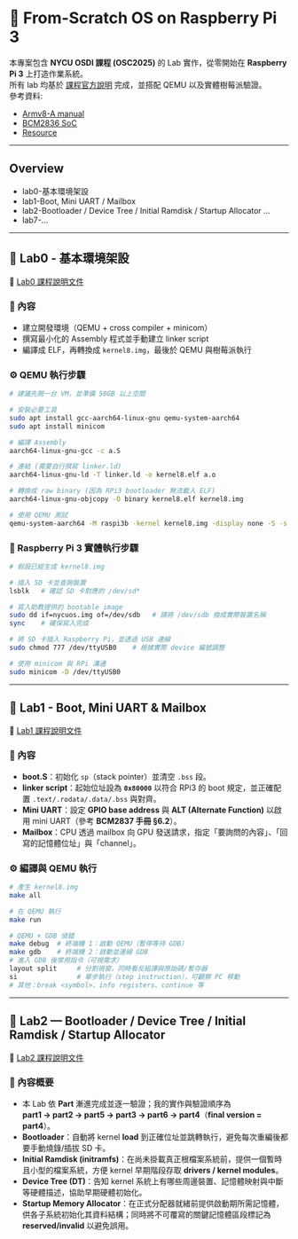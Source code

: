 # 🐧 From-Scratch OS on Raspberry Pi 3

本專案包含 **NYCU OSDI 課程 (OSC2025)** 的 Lab 實作，從零開始在 **Raspberry Pi 3** 上打造作業系統。  
所有 lab 均基於 [課程官方說明](https://nycu-caslab.github.io/OSC2025/) 完成，並搭配 QEMU 以及實體樹莓派驗證。  
參考資料: 
- [Armv8-A manual](https://developer.arm.com/documentation/ddi0487/aa/?lang=en)
- [BCM2836 SoC](https://github.com/Tekki/raspberrypi-documentation/blob/master/hardware/raspberrypi/bcm2836/QA7_rev3.4.pdf)
- [Resource](https://s-matyukevich.github.io/raspberry-pi-os/)
---

## Overview
- lab0-基本環境架設
- lab1-Boot, Mini UART / Mailbox
- lab2-Bootloader / Device Tree / Initial Ramdisk / Startup Allocator
...
- lab7-...

---

## 🧪 Lab0 - 基本環境架設
🔗 [Lab0 課程說明文件](https://nycu-caslab.github.io/OSC2025/labs/lab0.html)

### 📖 內容
- 建立開發環境（QEMU + cross compiler + minicom）  
- 撰寫最小化的 Assembly 程式並手動建立 linker script  
- 編譯成 ELF，再轉換成 `kernel8.img`，最後於 QEMU 與樹莓派執行  

### ⚙️ QEMU 執行步驟
```bash
# 建議先開一台 VM，並準備 50GB 以上空間

# 安裝必要工具
sudo apt install gcc-aarch64-linux-gnu qemu-system-aarch64
sudo apt install minicom

# 編譯 Assembly
aarch64-linux-gnu-gcc -c a.S

# 連結 (需要自行撰寫 linker.ld)
aarch64-linux-gnu-ld -T linker.ld -o kernel8.elf a.o

# 轉換成 raw binary (因為 RPi3 bootloader 無法載入 ELF)
aarch64-linux-gnu-objcopy -O binary kernel8.elf kernel8.img

# 使用 QEMU 測試
qemu-system-aarch64 -M raspi3b -kernel kernel8.img -display none -S -s
```

### 🍓 Raspberry Pi 3 實體執行步驟
```bash
# 假設已經生成 kernel8.img

# 插入 SD 卡並查詢裝置
lsblk   # 確認 SD 卡對應的 /dev/sd*

# 寫入助教提供的 bootable image
sudo dd if=nycuos.img of=/dev/sdb   # 請將 /dev/sdb 換成實際裝置名稱
sync    # 確保寫入完成

# 將 SD 卡插入 Raspberry Pi，並透過 USB 連線
sudo chmod 777 /dev/ttyUSB0    # 根據實際 device 編號調整

# 使用 minicom 與 RPi 溝通
sudo minicom -D /dev/ttyUSB0
```


---

## 🧪 Lab1 - Boot, Mini UART & Mailbox
🔗 [Lab1 課程說明文件](https://nycu-caslab.github.io/OSC2025/labs/lab1.html)

### 📖 內容
- **boot.S**：初始化 `sp`（stack pointer）並清空 `.bss` 段。
- **linker script**：起始位址設為 **`0x80000`** 以符合 RPi3 的 boot 規定，並正確配置 `.text/.rodata/.data/.bss` 與對齊。
- **Mini UART**：設定 **GPIO base address** 與 **ALT (Alternate Function)** 以啟用 mini UART（參考 **BCM2837 手冊 §6.2**）。
- **Mailbox**：CPU 透過 mailbox 向 GPU 發送請求，指定「要詢問的內容」、「回寫的記憶體位址」與「channel」。


### ⚙️ 編譯與 QEMU 執行
```bash
# 產生 kernel8.img
make all

# 在 QEMU 執行
make run

# QEMU + GDB 偵錯
make debug  # 終端機 1：啟動 QEMU（暫停等待 GDB）
make gdb    # 終端機 2：啟動並連線 GDB
# 進入 GDB 後常用指令（可視需求）
layout split     # 分割視窗，同時看反組譯與原始碼/暫存器
si               # 單步執行（step instruction），可觀察 PC 移動
# 其他：break <symbol>、info registers、continue 等
```


---

## 🧪 Lab2 — Bootloader / Device Tree / Initial Ramdisk / Startup Allocator
🔗 [Lab2 課程說明文件](https://nycu-caslab.github.io/OSC2025/labs/lab2.html)

### 📖 內容概要
- 本 Lab 依 **Part** 漸進完成並逐一驗證；我的實作與驗證順序為  
  **part1 → part2 → part5 → part3 → part6 → part4**（**final version = part4**）。
- **Bootloader**：自動將 kernel **load** 到正確位址並跳轉執行，避免每次重編後都要手動燒錄/插拔 SD 卡。
- **Initial Ramdisk (initramfs)**：在尚未掛載真正根檔案系統前，提供一個暫時且小型的檔案系統，方便 kernel 早期階段存取 **drivers / kernel modules**。
- **Device Tree (DT)**：告知 kernel 系統上有哪些周邊裝置、記憶體映射與中斷等硬體描述，協助早期硬體初始化。
- **Startup Memory Allocator**：在正式分配器就緒前提供啟動期所需記憶體，供各子系統初始化其資料結構；同時將不可覆寫的關鍵記憶體區段標記為 **reserved/invalid** 以避免誤用。
